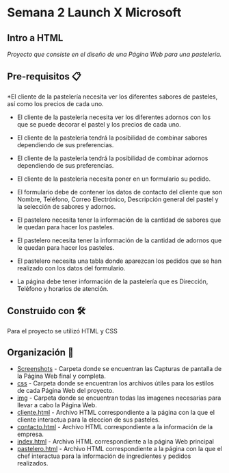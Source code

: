 # Semana 2 Launch X Microsoft


## Intro a HTML

_Proyecto que consiste en el diseño de una Página Web para una pasteleria._


## Pre-requisitos 📋

*El cliente de la pastelería necesita ver los diferentes sabores de pasteles, así como los precios de cada uno.

* El cliente de la pastelería necesita ver los diferentes adornos con los que se puede decorar el pastel y los precios de cada uno.

* El cliente de la pastelería tendrá la posibilidad de combinar sabores dependiendo de sus preferencias.

* El cliente de la pastelería tendrá la posibilidad de combinar adornos dependiendo de sus preferencias.

* El cliente de la pastelería necesita poner en un formulario su pedido.

* El formulario debe de contener los datos de contacto del cliente que son Nombre, Teléfono, Correo Electrónico, Descripción general del pastel y la selección de sabores y adornos.

* El pastelero necesita tener la información de la cantidad de sabores que le quedan para hacer los pasteles.

* El pastelero necesita tener la información de la cantidad de adornos que le quedan para hacer los pasteles.

* El pastelero necesita una tabla donde aparezcan los pedidos que se han realizado con los datos del formulario.

* La página debe tener información de la pastelería que es Dirección, Teléfono y horarios de atención.


## Construido con 🛠️

Para el proyecto se utilizó HTML y CSS 

## Organización 📌

* [Screenshots](https://github.com/angelgoro14/Front_End_LaunchX/tree/main/Semana_2/Screenshots) - Carpeta donde se encuentran las Capturas de pantalla de la Página Web final y completa.
* [css](https://github.com/angelgoro14/Front_End_LaunchX/tree/main/Semana_2/css) - Carpeta donde se encuentran los archivos útiles para los estilos de cada Página Web del proyecto.
* [img](https://github.com/angelgoro14/Front_End_LaunchX/tree/main/Semana_2/img) - Carpeta donde se encuentran todas las imagenes necesarias para llevar a cabo la Página Web.
* [cliente.html](https://github.com/angelgoro14/Front_End_LaunchX/blob/main/Semana_2/cliente.html) - Archivo HTML correspondiente a la página con la que el cliente interactua para la eleccion de sus pasteles.
* [contacto.html](https://github.com/angelgoro14/Front_End_LaunchX/blob/main/Semana_2/contacto.html) - Archivo HTML correspondiente a la información de la empresa.
* [index.html](https://github.com/angelgoro14/Front_End_LaunchX/blob/main/Semana_2/index.html) - Archivo HTML correspondiente a la página Web principal
* [pastelero.html](https://github.com/angelgoro14/Front_End_LaunchX/blob/main/Semana_2/pastelero.html) - Archivo HTML correspondiente a la página con la que el chef interactua para la información de ingredientes y pedidos realizados.

